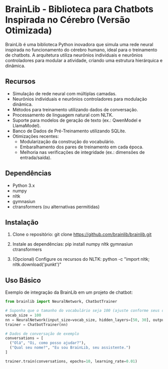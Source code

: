 # BrainLib - Biblioteca para Chatbots Inspirada no Cérebro (Versão Otimizada)

BrainLib é uma biblioteca Python inovadora que simula uma rede neural inspirada no funcionamento do cérebro humano, ideal para o treinamento de chatbots. A arquitetura utiliza neurônios individuais e neurônios controladores para modular a atividade, criando uma estrutura hierárquica e dinâmica.

## Recursos

- Simulação de rede neural com múltiplas camadas.
- Neurônios individuais e neurônios controladores para modulação dinâmica.
- Métodos para treinamento utilizando dados de conversação.
- Processamento de linguagem natural com NLTK.
- Suporte para modelos de geração de texto (ex.: QwenModel e LlamaModel).
- Banco de Dados de Pré-Treinamento utilizando SQLite.
- Otimizações recentes:
  - Modularização da construção do vocabulário.
  - Embaralhamento dos pares de treinamento em cada época.
  - Melhoria nas verificações de integridade (ex.: dimensões de entrada/saída).

## Dependências

- Python 3.x
- numpy
- nltk
- gymnasiun
- ctransformers (ou alternativas permitidas)

## Instalação

1. Clone o repositório:
   git clone https://github.com/brainlib/brainlib.git

2. Instale as dependências:
   pip install numpy nltk gymnasiun ctransformers

3. (Opcional) Configure os recursos do NLTK:
   python -c "import nltk; nltk.download('punkt')"

## Uso Básico

Exemplo de integração da BrainLib em um projeto de chatbot:
```python
from brainlib import NeuralNetwork, ChatbotTrainer

# Suponha que o tamanho do vocabulário seja 100 (ajuste conforme seus dados)
vocab_size = 100  
nn = NeuralNetwork(input_size=vocab_size, hidden_layers=[50, 30], output_size=vocab_size)
trainer = ChatbotTrainer(nn)

# Dados de conversação de exemplo
conversations = [
  ("Olá", "Oi, como posso ajudar?"),
  ("Qual seu nome?", "Eu sou BrainLib, seu assistente.")
]

trainer.train(conversations, epochs=10, learning_rate=0.01)
``` 